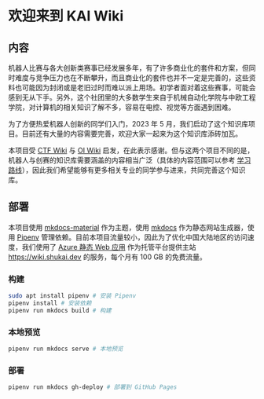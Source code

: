 # 欢迎来到 KAI Wiki

## 内容

机器人比赛与各大创新类赛事已经发展多年，有了许多商业化的套件和方案，但同时难度与竞争压力也在不断攀升，而且商业化的套件也并不一定是完善的，这些资料也可能因为封闭或是老旧过时而难以派上用场。初学者面对着这些赛事，可能会感到无从下手。另外，这个社团里的大多数学生来自于机械自动化学院与中欧工程学院，对计算机的相关知识了解不多，容易在电控、视觉等方面遇到困难。

为了方便热爱机器人创新的同学们入门，2023 年 5 月，我们启动了这个知识库项目。目前还有大量的内容需要完善，欢迎大家一起来为这个知识库添砖加瓦。

本项目受 [CTF Wiki](https://github.com/ctf-wiki/ctf-wiki/) 与 [OI Wiki](https://github.com/OI-wiki/OI-wiki) 启发，在此表示感谢。但与这两个项目不同的是，机器人与创赛的知识库需要涵盖的内容相当广泛（具体的内容范围可以参考 [学习路线](./docs/learning-path.md)），因此我们希望能够有更多相关专业的同学参与进来，共同完善这个知识库。

## 部署

本项目使用 [mkdocs-material](https://squidfunk.github.io/mkdocs-material/) 作为主题，使用 [mkdocs](https://www.mkdocs.org/) 作为静态网站生成器，使用 [Pipenv](https://pipenv.pypa.io/en/latest/) 管理依赖。目前本项目流量较小，因此为了优化中国大陆地区的访问速度，我们使用了 [Azure 静态 Web 应用](https://docs.microsoft.com/zh-cn/azure/static-web-apps/) 作为托管平台提供主站 <https://wiki.shukai.dev> 的服务，每个月有 100 GB 的免费流量。

### 构建

```bash
sudo apt install pipenv # 安装 Pipenv
pipenv install # 安装依赖
pipenv run mkdocs build # 构建
```

### 本地预览

```bash
pipenv run mkdocs serve # 本地预览
```

### 部署

```bash
pipenv run mkdocs gh-deploy # 部署到 GitHub Pages
```

